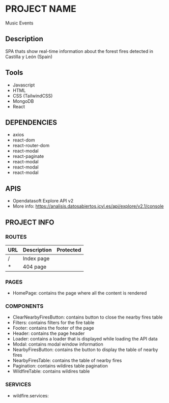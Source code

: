 # PROJECT NAME
Music Events

## Description 
SPA thats show real-time information about the forest fires detected in Castilla y León (Spain)

## Tools
- Javascript
- HTML
- CSS (TailwindCSS)
- MongoDB
- React

## DEPENDENCIES
- axios
- react-dom
- react-router-dom
- react-modal
- react-paginate
- react-modal
- react-modal
- react-modal

## APIS
- Opendatasoft Explore API v2
- More info: https://analisis.datosabiertos.jcyl.es/api/explore/v2.1/console

## PROJECT INFO

### ROUTES

| URL | Description     | Protected                |
| :-------- | :------- | :------------------------- |
| /| Index page |  |
| *| 404 page |  |

### PAGES
- HomePage: contains the page where all the content is rendered

### COMPONENTS
- ClearNearbyFiresButton: contains button to close the nearby fires table
- Filters: contains filters for the fire table
- Footer: contains the footer of the page
- Header: contains the page header
- Loader: contains a loader that is displayed while loading the API data
- Modal: contains modal window information
- NearbyFiresButton: contains the button to display the table of nearby fires
- NearbyFiresTable: contains the table of nearby fires
- Pagination: contains wildires table pagination
- WildfireTable: contains wildires table

### SERVICES
- wildfire.services: 